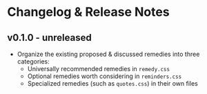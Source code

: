 # Changelog & Release Notes

## v0.1.0 - unreleased

- Organize the existing proposed & discussed remedies into three categories:
  - Universally recommended remedies in `remedy.css`
  - Optional remedies worth considering in `reminders.css`
  - Specialized remedies (such as `quotes.css`) in their own files
